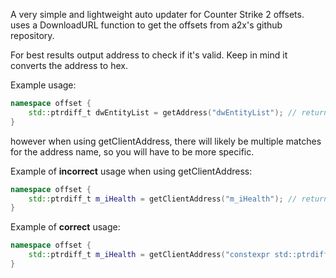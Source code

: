 A very simple and lightweight auto updater for Counter Strike 2 offsets. uses a DownloadURL function to get the offsets from a2x's github repository. 

For best results output address to check if it's valid. Keep in mind it converts the address to hex.

Example usage:

~~~cpp
namespace offset {
	std::ptrdiff_t dwEntityList = getAddress("dwEntityList"); // returns correct address because there is only one result for "dwEntityList"
}
~~~
however when using getClientAddress, there will likely be multiple matches for the address name, so you will have to be more specific.

Example of **incorrect** usage when using getClientAddress:
~~~cpp
namespace offset {
	std::ptrdiff_t m_iHealth = getClientAddress("m_iHealth"); // returns 0
}
~~~
Example of **correct** usage:
~~~cpp
namespace offset {
	std::ptrdiff_t m_iHealth = getClientAddress("constexpr std::ptrdiff_t m_iHealth = "); // returns correct address
}
~~~
